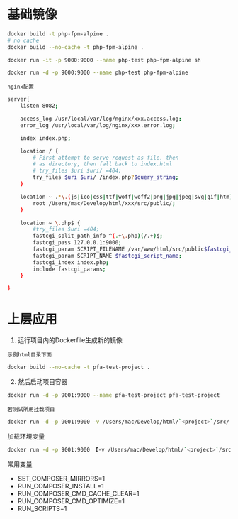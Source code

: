 # 基础镜像

```sh
docker build -t php-fpm-alpine .
# no cache
docker build --no-cache -t php-fpm-alpine .

docker run -it -p 9000:9000 --name php-test php-fpm-alpine sh

docker run -d -p 9000:9000 --name php-test php-fpm-alpine
```

`nginx配置`

```sh
server{
    listen 8082;

    access_log /usr/local/var/log/nginx/xxx.access.log;
    error_log /usr/local/var/log/nginx/xxx.error.log;

    index index.php;

    location / {
        # First attempt to serve request as file, then
        # as directory, then fall back to index.html
        # try_files $uri $uri/ =404;
        try_files $uri $uri/ /index.php?$query_string;
    }

    location ~ .*\.(js|ico|css|ttf|woff|woff2|png|jpg|jpeg|svg|gif|htm)$ {
        root /Users/mac/Develop/html/xxx/src/public/;
    }

    location ~ \.php$ {
        #try_files $uri =404;
        fastcgi_split_path_info ^(.+\.php)(/.+)$;
        fastcgi_pass 127.0.0.1:9000;
        fastcgi_param SCRIPT_FILENAME /var/www/html/src/public$fastcgi_script_name;
        fastcgi_param SCRIPT_NAME $fastcgi_script_name;
        fastcgi_index index.php;
        include fastcgi_params;
    }

}
```

# 上层应用

1. 运行项目内的Dockerfile生成新的镜像

`示例html目录下面`

```sh
docker build --no-cache -t pfa-test-project .
```

2. 然后启动项目容器

```sh
docker run -d -p 9001:9000 --name pfa-test-project pfa-test-project
```

`若测试所用挂载项目`

```sh
docker run -d -p 9001:9000 -v /Users/mac/Develop/html/`<project>`/src/:/var/www/html/ --name pfa-test-project php-fpm-alpine
```

加载环境变量

```sh
docker run -d -p 9001:9000 【-v /Users/mac/Develop/html/`<project>`/src/:/var/www/html/] [-e 'SET_COMPOSER_MIRRORS=1'] [-e 'RUN_COMPOSER_INSTALL=1'] --name pfa-<project> php-fpm-alpine
```

常用变量

- SET_COMPOSER_MIRRORS=1
- RUN_COMPOSER_INSTALL=1
- RUN_COMPOSER_CMD_CACHE_CLEAR=1
- RUN_COMPOSER_CMD_OPTIMIZE=1
- RUN_SCRIPTS=1

